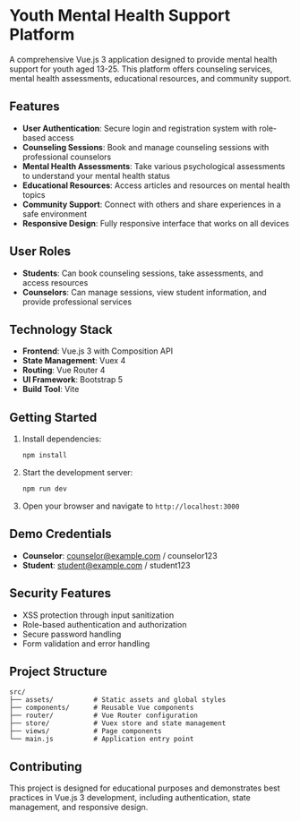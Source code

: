 # Youth Mental Health Support Platform

A comprehensive Vue.js 3 application designed to provide mental health support for youth aged 13-25. This platform offers counseling services, mental health assessments, educational resources, and community support.

## Features

- **User Authentication**: Secure login and registration system with role-based access
- **Counseling Sessions**: Book and manage counseling sessions with professional counselors
- **Mental Health Assessments**: Take various psychological assessments to understand your mental health status
- **Educational Resources**: Access articles and resources on mental health topics
- **Community Support**: Connect with others and share experiences in a safe environment
- **Responsive Design**: Fully responsive interface that works on all devices

## User Roles

- **Students**: Can book counseling sessions, take assessments, and access resources
- **Counselors**: Can manage sessions, view student information, and provide professional services

## Technology Stack

- **Frontend**: Vue.js 3 with Composition API
- **State Management**: Vuex 4
- **Routing**: Vue Router 4
- **UI Framework**: Bootstrap 5
- **Build Tool**: Vite

## Getting Started

1. Install dependencies:
   ```bash
   npm install
   ```

2. Start the development server:
   ```bash
   npm run dev
   ```

3. Open your browser and navigate to `http://localhost:3000`

## Demo Credentials

- **Counselor**: counselor@example.com / counselor123
- **Student**: student@example.com / student123

## Security Features

- XSS protection through input sanitization
- Role-based authentication and authorization
- Secure password handling
- Form validation and error handling

## Project Structure

```
src/
├── assets/          # Static assets and global styles
├── components/      # Reusable Vue components
├── router/          # Vue Router configuration
├── store/           # Vuex store and state management
├── views/           # Page components
└── main.js          # Application entry point
```

## Contributing

This project is designed for educational purposes and demonstrates best practices in Vue.js 3 development, including authentication, state management, and responsive design.
